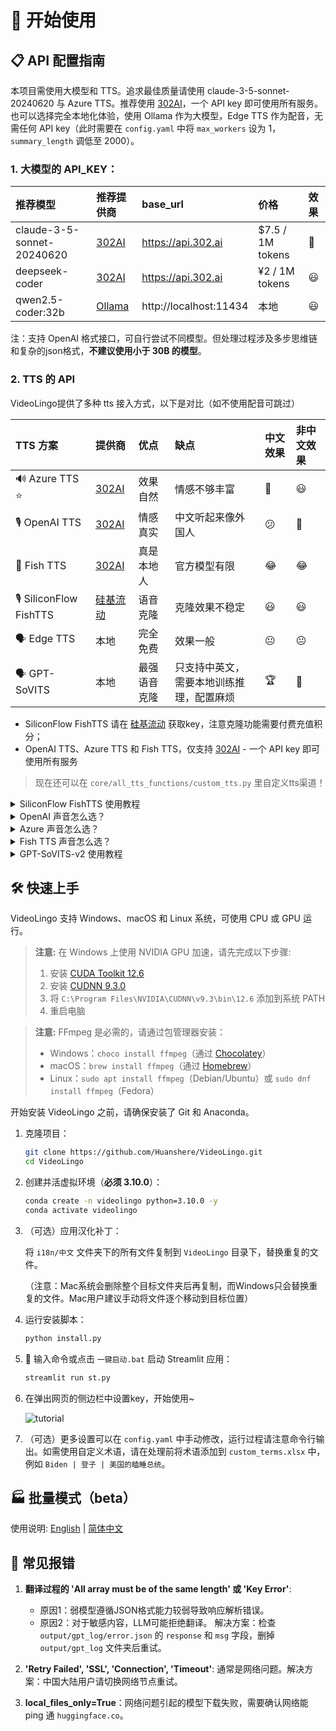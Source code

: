 # 🚀 开始使用

## 📋 API 配置指南
本项目需使用大模型和 TTS。追求最佳质量请使用 claude-3-5-sonnet-20240620 与 Azure TTS。推荐使用 [302AI](https://gpt302.saaslink.net/C2oHR9)，一个 API key 即可使用所有服务。也可以选择完全本地化体验，使用 Ollama 作为大模型，Edge TTS 作为配音，无需任何 API key（此时需要在 `config.yaml` 中将 `max_workers` 设为 1，`summary_length` 调低至 2000）。

### 1. **大模型的 API_KEY**：

| 推荐模型 | 推荐提供商 | base_url | 价格 | 效果 |
|:-----|:---------|:---------|:-----|:---------|
| claude-3-5-sonnet-20240620 | [302AI](https://gpt302.saaslink.net/C2oHR9) | https://api.302.ai | $7.5 / 1M tokens | 🤩 |
| deepseek-coder | [302AI](https://gpt302.saaslink.net/C2oHR9) | https://api.302.ai | ¥2 / 1M tokens | 😃 |
| qwen2.5-coder:32b | [Ollama](https://ollama.ai) | http://localhost:11434 | 本地 | 😃 |

注：支持 OpenAI 格式接口，可自行尝试不同模型。但处理过程涉及多步思维链和复杂的json格式，**不建议使用小于 30B 的模型**。

### 2. **TTS 的 API**
VideoLingo提供了多种 tts 接入方式，以下是对比（如不使用配音可跳过）

| TTS 方案 | 提供商 | 优点 | 缺点 | 中文效果 | 非中文效果 |
|:---------|:---------|:-----|:-----|:---------|:-----------|
| 🔊 Azure TTS ⭐ | [302AI](https://gpt302.saaslink.net/C2oHR9) | 效果自然 | 情感不够丰富 | 🤩 | 😃 |
| 🎙️ OpenAI TTS | [302AI](https://gpt302.saaslink.net/C2oHR9) | 情感真实 | 中文听起来像外国人 | 😕 | 🤩 |
| 🎤 Fish TTS | [302AI](https://gpt302.saaslink.net/C2oHR9) | 真是本地人 | 官方模型有限 | 😂 | 😂 |
| 🎙️ SiliconFlow FishTTS | [硅基流动](https://cloud.siliconflow.cn/i/ttKDEsxE) | 语音克隆 | 克隆效果不稳定 | 😃 | 😃 |
| 🗣 Edge TTS | 本地 | 完全免费 | 效果一般 | 😐 | 😐 |
| 🗣️ GPT-SoVITS | 本地 | 最强语音克隆 | 只支持中英文，需要本地训练推理，配置麻烦 | 🏆 | 🚫 |

- SiliconFlow FishTTS 请在 [硅基流动](https://cloud.siliconflow.cn/i/ttKDEsxE) 获取key，注意克隆功能需要付费充值积分；
- OpenAI TTS、Azure TTS 和 Fish TTS，仅支持 [302AI](https://gpt302.saaslink.net/C2oHR9) - 一个 API key 即可使用所有服务
> 现在还可以在 `core/all_tts_functions/custom_tts.py` 里自定义tts渠道！

<details>
<summary>SiliconFlow FishTTS 使用教程</summary>

目前支持 3 种模式：

1. `preset`: 使用固定音色，可以在 [官网Playground](https://cloud.siliconflow.cn/playground/text-to-speech/17885302608) 试听，默认 `anna`。
2. `clone(stable)`: 对应 fishtts api 的 `custom`，使用一段上传音频的音色，会自动采集视频前十秒声音作为音色使用，音色一致性更好。
3. `clone(dynamic)`: 对应 fishtts api 的 `dynamic`，在 tts 过程使用每一句作为参考音频，可能出现音色不一致，但效果更好。

</details>

<details>
<summary>OpenAI 声音怎么选？</summary>

声音列表可以在 [官网](https://platform.openai.com/docs/guides/text-to-speech/voice-options) 找到，例如 `alloy`, `echo`, `nova`等，在 `config.yaml` 中修改 `openai_tts.voice` 即可。

</details>
<details>
<summary>Azure 声音怎么选？</summary>

建议在 [在线体验](https://speech.microsoft.com/portal/voicegallery) 中试听选择你想要的声音，在右边的代码中可以找到该声音对应的代号，例如 `zh-CN-XiaoxiaoMultilingualNeural`

</details>

<details>
<summary>Fish TTS 声音怎么选？</summary>

前往 [官网](https://fish.audio/zh-CN/) 中试听选择你想要的声音，在 URL 中可以找到该声音对应的代号，例如丁真是 `54a5170264694bfc8e9ad98df7bd89c3`，热门的几种声音已添加在 `config.yaml` 中。如需使用其他声音，请在 `config.yaml` 中修改 `fish_tts.character_id_dict` 字典。

</details>

<details>
<summary>GPT-SoVITS-v2 使用教程</summary>

1. 前往 [官方的语雀文档](https://www.yuque.com/baicaigongchang1145haoyuangong/ib3g1e/dkxgpiy9zb96hob4#KTvnO) 查看配置要求并下载整合包。

2. 将 `GPT-SoVITS-v2-xxx` 与 `VideoLingo` 放在同一个目录下。**注意是两文件夹并列。**

3. 选择以下任一方式配置模型：

   a. 自训练模型：
   - 训练好模型后， `GPT-SoVITS-v2-xxx\GPT_SoVITS\configs` 下的 `tts_infer.yaml` 已自动填写好你的模型地址，将其复制并重命名为 `你喜欢的英文角色名.yaml`
   - 在和 `yaml` 文件同个目录下，放入后续使用的参考音，命名为 `你喜欢的英文角色名_参考音频的文字内容.wav` 或 `.mp3`，例如 `Huanyuv2_你好，这是一条测试音频.wav`
   - 在 VideoLingo 网页的侧边栏中，将 `GPT-SoVITS 角色` 配置为 `你喜欢的英文角色名`。

   b. 使用预训练模型：
   - 从 [这里](https://vip.123pan.cn/1817874751/8137723) 下载我的模型，解压后覆盖到 `GPT-SoVITS-v2-xxx`。
   - 在 `GPT-SoVITS 角色` 配置为 `Huanyuv2`。

   c. 使用其他训练好的模型：
   - 将 `xxx.ckpt` 模型文件放在 `GPT_weights_v2` 文件夹下，将 `xxx.pth` 模型文件放在 `SoVITS_weights_v2` 文件夹下。
   - 参考方法 a，重命名 `tts_infer.yaml` 文件，并修改文件中的 `custom` 部分的 `t2s_weights_path` 和 `vits_weights_path` 指向你的模型，例如：
  
      ```yaml
      # 示例 法 b 的配置：
      t2s_weights_path: GPT_weights_v2/Huanyu_v2-e10.ckpt
      version: v2
      vits_weights_path: SoVITS_weights_v2/Huanyu_v2_e10_s150.pth
      ```
   - 参考方法 a，在和 `yaml` 文件同个目录下，放入后续使用的参考音频，命名为 `你喜欢的英文角色名_参考音频的文字内容.wav` 或 `.mp3`，例如 `Huanyuv2_你好，这是一条测试音频.wav`，程序会自动识别并使用。
   - ⚠️ 警告：**请使用英文命名 `角色名`** ，否则会出现错误。 `参考音频的文字内容` 可以使用中文。目前仍处于测试版，可能产生报错。


   ```
   # 期望的目录结构：
   .
   ├── VideoLingo
   │   └── ...
   └── GPT-SoVITS-v2-xxx
       ├── GPT_SoVITS
       │   └── configs
       │       ├── tts_infer.yaml
       │       ├── 你喜欢的英文角色名.yaml
       │       └── 你喜欢的英文角色名_参考音频的文字内容.wav
       ├── GPT_weights_v2
       │   └── [你的GPT模型文件]
       └── SoVITS_weights_v2
           └── [你的SoVITS模型文件]
   ```
        
配置完成后，注意在网页侧边栏选择 `参考音频模式`（具体原理可以参考语雀文档），VideoLingo 在配音步骤时会自动在弹出的命令行中打开 GPT-SoVITS 的推理 API 端口，配音完成后可手动关闭。注意，此方法的稳定性取决于选择的底模。</details>

## 🛠️ 快速上手

VideoLingo 支持 Windows、macOS 和 Linux 系统，可使用 CPU 或 GPU 运行。

> **注意:** 在 Windows 上使用 NVIDIA GPU 加速，请先完成以下步骤:
> 1. 安装 [CUDA Toolkit 12.6](https://developer.download.nvidia.com/compute/cuda/12.6.0/local_installers/cuda_12.6.0_560.76_windows.exe)
> 2. 安装 [CUDNN 9.3.0](https://developer.download.nvidia.com/compute/cudnn/9.3.0/local_installers/cudnn_9.3.0_windows.exe)
> 3. 将 `C:\Program Files\NVIDIA\CUDNN\v9.3\bin\12.6` 添加到系统 PATH
> 4. 重启电脑

> **注意:** FFmpeg 是必需的，请通过包管理器安装：
> - Windows：```choco install ffmpeg```（通过 [Chocolatey](https://chocolatey.org/)）
> - macOS：```brew install ffmpeg```（通过 [Homebrew](https://brew.sh/)）
> - Linux：```sudo apt install ffmpeg```（Debian/Ubuntu）或 ```sudo dnf install ffmpeg```（Fedora）

开始安装 VideoLingo 之前，请确保安装了 Git 和 Anaconda。

1. 克隆项目：
   ```bash
   git clone https://github.com/Huanshere/VideoLingo.git
   cd VideoLingo
   ```

2. 创建并活虚拟环境（**必须 3.10.0**）：
   ```bash
   conda create -n videolingo python=3.10.0 -y
   conda activate videolingo
   ```

3. （可选）应用汉化补丁：

    将 `i18n/中文` 文件夹下的所有文件复制到 `VideoLingo` 目录下，替换重复的文件。

   （注意：Mac系统会删除整个目标文件夹后再复制，而Windows只会替换重复的文件。Mac用户建议手动将文件逐个移动到目标位置）

4. 运行安装脚本：
   ```bash
   python install.py
   ```

5. 🎉 输入命令或点击 `一键启动.bat` 启动 Streamlit 应用：
   ```bash
   streamlit run st.py
   ```

6. 在弹出网页的侧边栏中设置key，开始使用~

   ![tutorial](https://github.com/user-attachments/assets/983ba58b-5ae3-4132-90f5-6d48801465dd)

7. （可选）更多设置可以在 `config.yaml` 中手动修改，运行过程请注意命令行输出。如需使用自定义术语，请在处理前将术语添加到 `custom_terms.xlsx` 中，例如 `Biden | 登子 | 美国的瞌睡总统`。

## 🏭 批量模式（beta）

使用说明: [English](/batch/README.md) | [简体中文](/batch/README.zh.md)

## 🚨 常见报错

1. **翻译过程的 'All array must be of the same length' 或 'Key Error'**: 
   - 原因1：弱模型遵循JSON格式能力较弱导致响应解析错误。
   - 原因2：对于敏感内容，LLM可能拒绝翻译。
   解决方案：检查 `output/gpt_log/error.json` 的 `response` 和 `msg` 字段，删掉 `output/gpt_log` 文件夹后重试。

2. **'Retry Failed', 'SSL', 'Connection', 'Timeout'**: 通常是网络问题。解决方案：中国大陆用户请切换网络节点重试。

3. **local_files_only=True**：网络问题引起的模型下载失败，需要确认网络能 ping 通 `huggingface.co`。